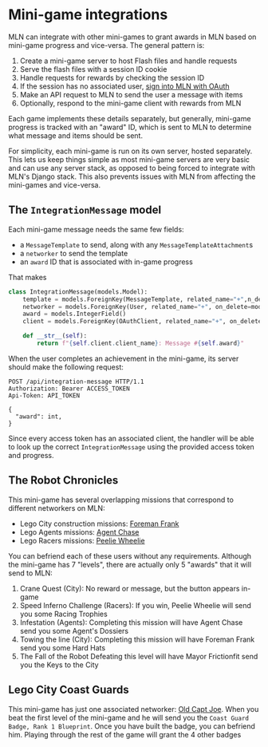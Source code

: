 # Mini-game integrations

MLN can integrate with other mini-games to grant awards in MLN based on mini-game progress and vice-versa. The general pattern is:

1. Create a mini-game server to host Flash files and handle requests
1. Serve the flash files with a session ID cookie
1. Handle requests for rewards by checking the session ID
1. If the session has no associated user, [sign into MLN with OAuth](./oauth.md)
1. Make an API request to MLN to send the user a message with items
1. Optionally, respond to the mini-game client with rewards from MLN

Each game implements these details separately, but generally, mini-game progress is tracked with an "award" ID, which is sent to MLN to determine what message and items should be sent.

For simplicity, each mini-game is run on its own server, hosted separately. This lets us keep things simple as most mini-game servers are very basic and can use any server stack, as opposed to being forced to integrate with MLN's Django stack. This also prevents issues with MLN from affecting the mini-games and vice-versa.

## The `IntegrationMessage` model

Each mini-game message needs the same few fields:

- a `MessageTemplate` to send, along with any `MessageTemplateAttachment`s
- a `networker` to send the template
- an `award` ID that is associated with in-game progress

That makes 

```python
class IntegrationMessage(models.Model):
	template = models.ForeignKey(MessageTemplate, related_name="+",n_delete=models.CASCADE)
	networker = models.ForeignKey(User, related_name="+", on_delete=models.CASCADE, limit_choices_to={"profile__is_networker": True})
	award = models.IntegerField()
	client = models.ForeignKey(OAuthClient, related_name="+", on_delete=models.CASCADE)

	def __str__(self):
		return f"{self.client.client_name}: Message #{self.award}"
```

When the user completes an achievement in the mini-game, its server should make the following request:

```http
POST /api/integration-message HTTP/1.1
Authorization: Bearer ACCESS_TOKEN
Api-Token: API_TOKEN

{
  "award": int,
}
```

Since every access token has an associated client, the handler will be able to look up the correct `IntegrationMessage` using the provided access token and progress.

## The Robot Chronicles

 This mini-game has several overlapping missions that correspond to different networkers on MLN:

- Lego City construction missions: [Foreman Frank](https://mylegonetwork.fandom.com/wiki/Foreman_Frank)
- Lego Agents missions: [Agent Chase](https://mylegonetwork.fandom.com/wiki/Agent_Chase)
- Lego Racers missions: [Peelie Wheelie](https://mylegonetwork.fandom.com/wiki/Peelie_Wheelie)

You can befriend each of these users without any requirements. Although the mini-game has 7 "levels", there are actually only 5 "awards" that it will send to MLN:

1. Crane Quest (City): No reward or message, but the button appears in-game
2. Speed Inferno Challenge (Racers): If you win, Peelie Wheelie will send you some Racing Trophies
3. Infestation (Agents): Completing this mission will have Agent Chase send you some Agent's Dossiers
4. Towing the line (City): Completing this mission will have Foreman Frank send you some Hard Hats
5. The Fall of the Robot Defeating this level will have Mayor Frictionfit send you the Keys to the City

## Lego City Coast Guards

This mini-game has just one associated networker: [Old Capt Joe](https://mylegonetwork.fandom.com/wiki/Old_Capt_Joe). When you beat the first level of the mini-game and he will send you the `Coast Guard Badge, Rank 1 Blueprint`. Once you have built the badge, you can befriend him. Playing through the rest of the game will grant the 4 other badges
